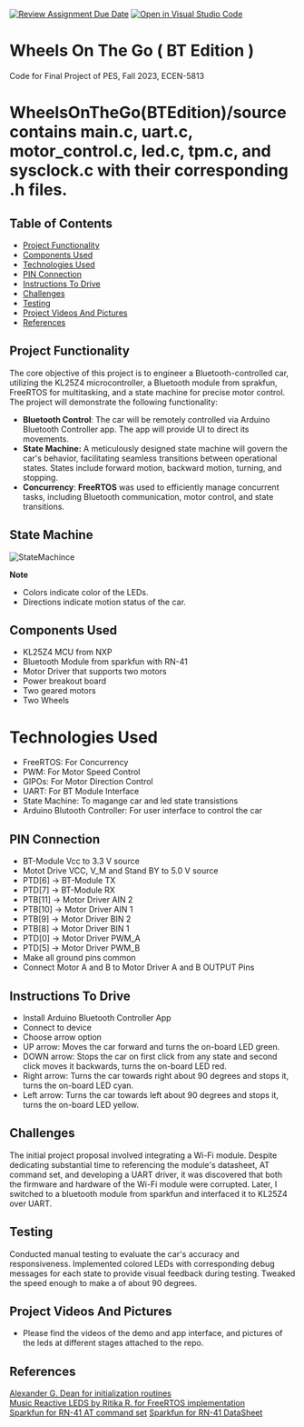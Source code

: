 [![Review Assignment Due Date](https://classroom.github.com/assets/deadline-readme-button-24ddc0f5d75046c5622901739e7c5dd533143b0c8e959d652212380cedb1ea36.svg)](https://classroom.github.com/a/WyWUi_sY)
[![Open in Visual Studio Code](https://classroom.github.com/assets/open-in-vscode-718a45dd9cf7e7f842a935f5ebbe5719a5e09af4491e668f4dbf3b35d5cca122.svg)](https://classroom.github.com/online_ide?assignment_repo_id=13235689&assignment_repo_type=AssignmentRepo)

# Wheels On The Go ( BT Edition )
Code for Final Project of PES, Fall 2023, ECEN-5813

# WheelsOnTheGo(BTEdition)/source contains main.c, uart.c, motor_control.c, led.c, tpm.c, and sysclock.c with their corresponding .h files.

## Table of Contents

- [Project Functionality](#project-functionality)
- [Components Used](#components-used)
- [Technologies Used](#technologies-used)
- [PIN Connection](#pin-connection)
- [Instructions To Drive](#instructions-to-drive)
- [Challenges](#challenges)
- [Testing](#testing)
- [Project Videos And Pictures](#project-videos-and-pictures)
- [References](#references)

## Project Functionality 

The core objective of this project is to engineer a Bluetooth-controlled car, utilizing the KL25Z4 microcontroller,
a Bluetooth module from sprakfun, FreeRTOS for multitasking, and a state machine for precise motor control. The 
project will demonstrate the following functionality:
- **Bluetooth Control**: The car will be remotely controlled via Arduino Bluetooth Controller app. The app will 
provide UI to direct its movements.
- **State Machine:** A meticulously designed state machine will govern the car's behavior, facilitating seamless
transitions between operational states. States include forward motion, backward motion, turning, and
stopping.
- **Concurrency**: **FreeRTOS** was used to efficiently manage concurrent tasks, including Bluetooth
communication, motor control, and state transitions.

## State Machine

![StateMachince](https://github.com/ECEN5813/final-project-Suhas-Reddy-S/assets/143859218/83af85b2-6342-4043-a081-8091c8369081)

**Note**
- Colors indicate color of the LEDs.
- Directions indicate motion status of the car.

## Components Used
- KL25Z4 MCU from NXP
- Bluetooth Module from sparkfun with RN-41
- Motor Driver that supports two motors
- Power breakout board
- Two geared motors
- Two Wheels

# Technologies Used
- FreeRTOS: For Concurrency
- PWM: For Motor Speed Control
- GIPOs: For Motor Direction Control
- UART: For BT Module Interface
- State Machine: To magange car and led state transistions
- Arduino Blutooth Controller: For user interface to control the car

## PIN Connection
- BT-Module Vcc to 3.3 V source
- Motot Drive VCC, V_M and Stand BY to 5.0 V source
- PTD[6] -> BT-Module TX
- PTD[7] -> BT-Module RX
- PTB[11] -> Motor Driver AIN 2
- PTB[10] -> Motor Driver AIN 1
- PTB[9] -> Motor Driver BIN 2
- PTB[8] -> Motor Driver BIN 1
- PTD[0] -> Motor Driver PWM_A
- PTD[5] -> Motor Driver PWM_B
- Make all ground pins common
- Connect Motor A and B to Motor Driver A and B OUTPUT Pins

## Instructions To Drive
- Install Arduino Bluetooth Controller App
- Connect to device
- Choose arrow option
- UP arrow: Moves the car forward and turns the on-board LED green.
- DOWN arrow: Stops the car on first click from any state and second click moves it backwards, turns the on-board LED red.
- Right arrow: Turns the car towards right about 90 degrees and stops it, turns the on-board LED cyan.
- Left arrow: Turns the car towards left about 90 degrees and stops it, turns the on-board LED yellow.

## Challenges

The initial project proposal involved integrating a Wi-Fi module. Despite dedicating substantial time to 
referencing the module's datasheet, AT command set, and developing a UART driver, it was discovered that both the 
firmware and hardware of the Wi-Fi module were corrupted. 
Later, I switched to a bluetooth module from sparkfun and interfaced it to KL25Z4 over UART.

## Testing 

Conducted manual testing to evaluate the car's accuracy and responsiveness. Implemented colored LEDs with corresponding debug messages for each state to provide visual feedback during testing. Tweaked the speed enough to make a of about 90 degrees.

## Project Videos And Pictures

- Please find the videos of the demo and app interface, and pictures of the leds at different stages attached to the repo.

## References 

[Alexander G. Dean for initialization routines](https://github.com/alexander-g-dean/ESF/tree/master/NXP/Code)  
[Music Reactive LEDS by Ritika R. for FreeRTOS implementation](https://github.com/ritikar97/Music_Reactive_LEDs/tree/main)  
[Sparkfun for RN-41 AT command set](https://cdn.sparkfun.com/datasheets/Wireless/Bluetooth/bluetooth_cr_UG-v1.0r.pdf?_gl=1*lfkcle*_ga*MjQ3NzQwODA5LjE3MDA3ODY2NzQ.*_ga_T369JS7J9N*MTcwMjUxMjg0OS4xNS4wLjE3MDI1MTI4NDkuNjAuMC4w)
[Sparkfun for RN-41 DataSheet](http://cdn.sparkfun.com/datasheets/Wireless/Bluetooth/Bluetooth-RN-41-DS.pdf?_gl=1*1eytsyb*_ga*MjQ3NzQwODA5LjE3MDA3ODY2NzQ.*_ga_T369JS7J9N*MTcwMjUxMjg0OS4xNS4xLjE3MDI1MTI5OTAuNTUuMC4w)

